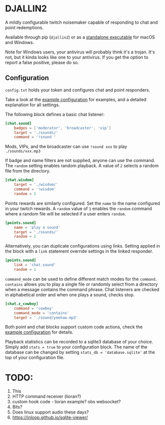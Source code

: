 # DJALLIN2

A mildly configurable twitch noisemaker capable of responding to chat and point redemptions.

Available through pip (`djallin2`) or as a [standalone executable](https://github.com/vilhelmen/djallin2/releases) for macOS and Windows.

Note for Windows users, your antivirus will probably think it's a trojan.
It's not, but it kinda looks like one to your antivirus.
If you get the option to report a false positive, please do so.

## Configuration

`config.txt` holds your token and configures chat and point responders.

Take a look at the [example configuration](./example_config.txt) for examples, and a detailed explanation for all settings.

The following block defines a basic chat listener:

```toml
[chat.sound]
    badges = ['moderator', 'broadcaster', 'vip']
    target = './sounds/'
    command = '!sound '
```

Mods, VIPs, and the broadcaster can use `!sound xxx` to play `./sounds/xxx.mp3`

If badge and name filters are not supplied, anyone can use the command.
The `random` setting enables random playback.
A value of `2` selects a random file from the directory.
```toml
[chat.wisdom]
    target = './wisdom/'
    command = '!wisdom'
    random = 2
```

Points rewards are similarly configured.
Set the `name` to the name configured in your twitch rewards.
A `random` value of `1` enables the `random` command where a random file will be selected if a user enters `random`.
```toml
[points.sound]
    name = 'play a sound'
    target = './sounds/'
    random = 1
```

Alternatively, you can duplicate configurations using links.
Setting applied in the block with a `link` statement override settings in the linked responder. 
```toml
[points.sound]
    link = 'chat.sound'
    random = 1
```

`command_mode` can be used to define different match modes for the `command`.
`contains` allows you to play a single file or randomly select from a directory when a message contains the command phrase.
Chat listeners are checked in alphabetical order and when one plays a sound, checks stop.
```toml
[chat.z_cowboy]
    command = 'cowboy'
    command_mode = 'contains'
    target = './sound/yeehaw.mp3'
```

Both point and chat blocks support custom code actions, check the [example configuration](./example_config.txt) for details.

Playback statistics can be recorded to a sqlite3 database of your choice.
Simply add `stats = true` to your configuration block.
The name of the database can be changed by setting `stats_db = 'database.sqlite'` at the top of your configuration file.

# TODO:
1. This
1. HTTP command receiver (lioran?)
1. custom hook code - lioran example? obs websocket?
1. Bits?
1. Does linux support audio these days?
1. https://inloop.github.io/sqlite-viewer/
